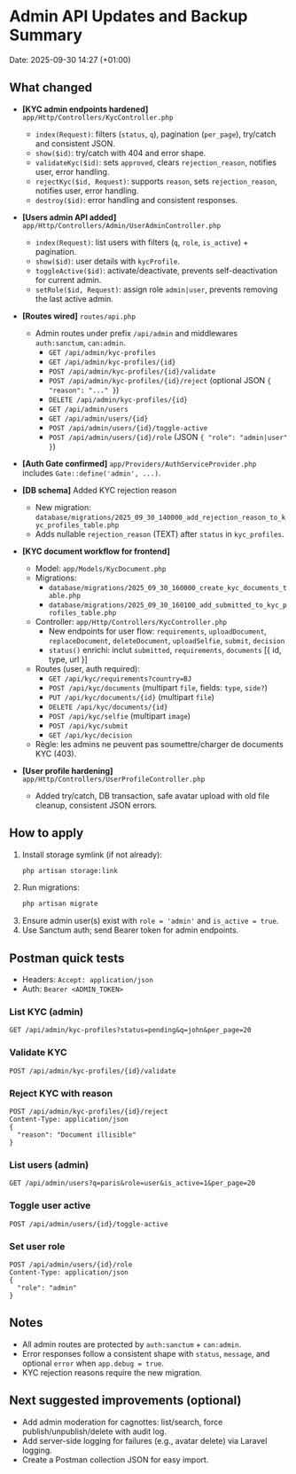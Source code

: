 # Admin API Updates and Backup Summary

Date: 2025-09-30 14:27 (+01:00)

## What changed

- **[KYC admin endpoints hardened]** `app/Http/Controllers/KycController.php`
  - `index(Request)`: filters (`status`, `q`), pagination (`per_page`), try/catch and consistent JSON.
  - `show($id)`: try/catch with 404 and error shape.
  - `validateKyc($id)`: sets `approved`, clears `rejection_reason`, notifies user, error handling.
  - `rejectKyc($id, Request)`: supports `reason`, sets `rejection_reason`, notifies user, error handling.
  - `destroy($id)`: error handling and consistent responses.

- **[Users admin API added]** `app/Http/Controllers/Admin/UserAdminController.php`
  - `index(Request)`: list users with filters (`q`, `role`, `is_active`) + pagination.
  - `show($id)`: user details with `kycProfile`.
  - `toggleActive($id)`: activate/deactivate, prevents self-deactivation for current admin.
  - `setRole($id, Request)`: assign role `admin|user`, prevents removing the last active admin.

- **[Routes wired]** `routes/api.php`
  - Admin routes under prefix `/api/admin` and middlewares `auth:sanctum`, `can:admin`.
    - `GET /api/admin/kyc-profiles`
    - `GET /api/admin/kyc-profiles/{id}`
    - `POST /api/admin/kyc-profiles/{id}/validate`
    - `POST /api/admin/kyc-profiles/{id}/reject` (optional JSON `{ "reason": "..." }`)
    - `DELETE /api/admin/kyc-profiles/{id}`
    - `GET /api/admin/users`
    - `GET /api/admin/users/{id}`
    - `POST /api/admin/users/{id}/toggle-active`
    - `POST /api/admin/users/{id}/role` (JSON `{ "role": "admin|user" }`)

- **[Auth Gate confirmed]** `app/Providers/AuthServiceProvider.php` includes `Gate::define('admin', ...)`.

- **[DB schema]** Added KYC rejection reason
  - New migration: `database/migrations/2025_09_30_140000_add_rejection_reason_to_kyc_profiles_table.php`
  - Adds nullable `rejection_reason` (TEXT) after `status` in `kyc_profiles`.

- **[KYC document workflow for frontend]**
  - Model: `app/Models/KycDocument.php`
  - Migrations:
    - `database/migrations/2025_09_30_160000_create_kyc_documents_table.php`
    - `database/migrations/2025_09_30_160100_add_submitted_to_kyc_profiles_table.php`
  - Controller: `app/Http/Controllers/KycController.php`
    - New endpoints for user flow: `requirements`, `uploadDocument`, `replaceDocument`, `deleteDocument`, `uploadSelfie`, `submit`, `decision`
    - `status()` enrichi: inclut `submitted`, `requirements`, `documents` [{ id, type, url }]
  - Routes (user, auth required):
    - `GET /api/kyc/requirements?country=BJ`
    - `POST /api/kyc/documents` (multipart `file`, fields: `type`, `side?`)
    - `PUT /api/kyc/documents/{id}` (multipart `file`)
    - `DELETE /api/kyc/documents/{id}`
    - `POST /api/kyc/selfie` (multipart `image`)
    - `POST /api/kyc/submit`
    - `GET /api/kyc/decision`
  - Règle: les admins ne peuvent pas soumettre/charger de documents KYC (403).

- **[User profile hardening]** `app/Http/Controllers/UserProfileController.php`
  - Added try/catch, DB transaction, safe avatar upload with old file cleanup, consistent JSON errors.

## How to apply

1. Install storage symlink (if not already):
   ```bash
   php artisan storage:link
   ```
2. Run migrations:
   ```bash
   php artisan migrate
   ```
3. Ensure admin user(s) exist with `role = 'admin'` and `is_active = true`.
4. Use Sanctum auth; send Bearer token for admin endpoints.

## Postman quick tests

- Headers: `Accept: application/json`
- Auth: `Bearer <ADMIN_TOKEN>`

### List KYC (admin)
```
GET /api/admin/kyc-profiles?status=pending&q=john&per_page=20
```

### Validate KYC
```
POST /api/admin/kyc-profiles/{id}/validate
```

### Reject KYC with reason
```
POST /api/admin/kyc-profiles/{id}/reject
Content-Type: application/json
{
  "reason": "Document illisible"
}
```

### List users (admin)
```
GET /api/admin/users?q=paris&role=user&is_active=1&per_page=20
```

### Toggle user active
```
POST /api/admin/users/{id}/toggle-active
```

### Set user role
```
POST /api/admin/users/{id}/role
Content-Type: application/json
{
  "role": "admin"
}
```

## Notes

- All admin routes are protected by `auth:sanctum` + `can:admin`.
- Error responses follow a consistent shape with `status`, `message`, and optional `error` when `app.debug = true`.
- KYC rejection reasons require the new migration.

## Next suggested improvements (optional)

- Add admin moderation for cagnottes: list/search, force publish/unpublish/delete with audit log.
- Add server-side logging for failures (e.g., avatar delete) via Laravel logging.
- Create a Postman collection JSON for easy import.
